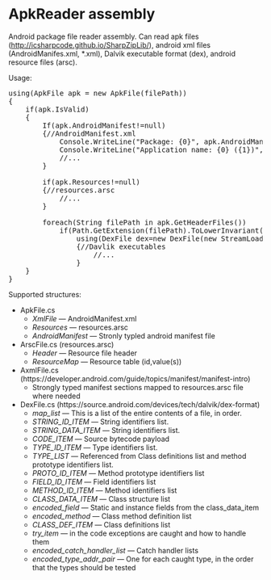ApkReader assembly
===============

Android package file reader assembly. Can read apk files (http://icsharpcode.github.io/SharpZipLib/), android xml files (AndroidManifes.xml, *.xml), Dalvik executable format (dex), android resource files (arsc).

Usage:
<pre>
using(ApkFile apk = new ApkFile(filePath))
{
	if(apk.IsValid)
	{
		If(apk.AndroidManifest!=null)
		{//AndroidManifest.xml
			Console.WriteLine("Package: {0}", apk.AndroidManifest.Package);
			Console.WriteLine("Application name: {0} ({1})", apk.AndroidManifest.Application.Label, apk.AndroidManifest.VersionName);
			//...
		}

		if(apk.Resources!=null)
		{//resources.arsc
			//...
		}

		foreach(String filePath in apk.GetHeaderFiles())
			if(Path.GetExtension(filePath).ToLowerInvariant()==".dex")
				using(DexFile dex=new DexFile(new StreamLoader(apk.GetFileStream(filePath))))
				{//Davlik executables
					//...
				}
	}
}
</pre>

Supported structures:
<ul>
	<li>ApkFile.cs
		<ul>
			<li><i>XmlFile</i> &mdash; AndroidManifest.xml</li>
			<li><i>Resources</i> &mdash; resources.arsc</li>
			<li><i>AndroidManifest</i> &mdash; Stronly typled android manifest file</li>
		</ul>
	</li>
	<li>ArscFile.cs (resources.arsc)
		<ul>
			<li><i>Header</i> &mdash; Resource file header</li>
			<li><i>ResourceMap</i> &mdash; Resource table (id,value(s))</li>
		</ul>
	</li>
	<li>AxmlFile.cs (https://developer.android.com/guide/topics/manifest/manifest-intro)
		<ul>
			<li>Strongly typed manifest sections mapped to resources.arsc file where needed</li>
		</ul>
	</li>
	<li>DexFile.cs (https://source.android.com/devices/tech/dalvik/dex-format)
		<ul>
			<li><i>map_list</i> &mdash; This is a list of the entire contents of a file, in order.</li>
			<li><i>STRING_ID_ITEM</i> &mdash; String identifiers list.</li>
			<li><i>STRING_DATA_ITEM</i> &mdash; String identifiers list.</li>
			<li><i>CODE_ITEM</i> &mdash; Source bytecode payload</li>
			<li><i>TYPE_ID_ITEM</i> &mdash; Type identifiers list.</li>
			<li><i>TYPE_LIST</i> &mdash; Referenced from Class definitions list and method prototype identifiers list.</li>
			<li><i>PROTO_ID_ITEM</i> &mdash; Method prototype identifiers list</li>
			<li><i>FIELD_ID_ITEM</i> &mdash; Field identifiers list</li>
			<li><i>METHOD_ID_ITEM</i> &mdash; Method identifiers list</li>
			<li><i>CLASS_DATA_ITEM</i> &mdash; Class structure list</li>
			<li><i>encoded_field</i> &mdash; Static and instance fields from the class_data_item</li>
			<li><i>encoded_method</i> &mdash; Class method definition list</li>
			<li><i>CLASS_DEF_ITEM</i> &mdash; Class definitions list</li>
			<li><i>try_item</i> &mdash; in the code exceptions are caught and how to handle them</li>
			<li><i>encoded_catch_handler_list</i> &mdash; Catch handler lists</li>
			<li><i>encoded_type_addr_pair</i> &mdash; One for each caught type, in the order that the types should be tested</li>
		</ul>
	</li>
</ul>